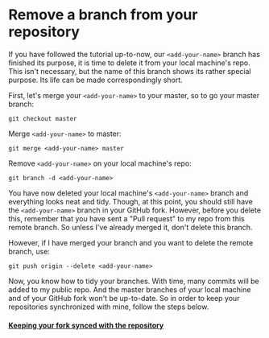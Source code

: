# Remove a branch from your repository

If you have followed the tutorial up-to-now, our `<add-your-name>` branch has finished its purpose, it is time to delete it from your local machine's repo. This isn't necessary, but the name of this branch shows its rather special purpose. Its life can be made correspondingly short.

First, let's merge your `<add-your-name>` to your master, so to go your master branch:

```
git checkout master
```

Merge `<add-your-name>` to master:

```
git merge <add-your-name> master
```

Remove `<add-your-name>` on your local machine's repo:

```
git branch -d <add-your-name>
```

You have now deleted your local machine's `<add-your-name>` branch and everything looks neat and tidy.
Though, at this point, you should still have the `<add-your-name>` branch in your GitHub fork. However, before you delete this, remember that you have sent a "Pull request" to my repo from this remote branch. So unless I've already merged it, don't delete this branch.

However, if I have merged your branch and you want to delete the remote branch, use:

```
git push origin --delete <add-your-name>
```

Now, you know how to tidy your branches.
With time, many commits will be added to my public repo. And the master branches of your local machine and of your GitHub fork won't be up-to-date. So in order to keep your repositories synchronized with mine, follow the steps below.

#### [Keeping your fork synced with the repository](keeping-your-fork-synced-with-this-repository.md)
